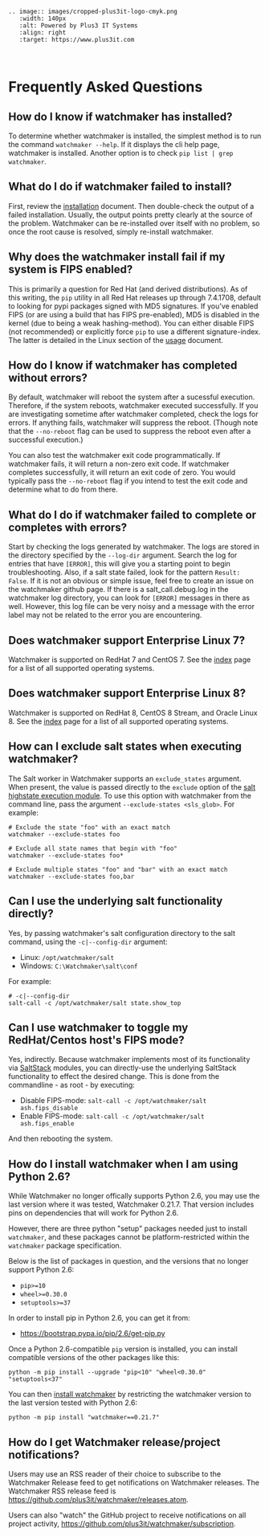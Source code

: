 ```{eval-rst}
.. image:: images/cropped-plus3it-logo-cmyk.png
   :width: 140px
   :alt: Powered by Plus3 IT Systems
   :align: right
   :target: https://www.plus3it.com
```
<br>

# Frequently Asked Questions

## How do I know if watchmaker has installed?

To determine whether watchmaker is installed, the simplest method is to run the
command `watchmaker --help`. If it displays the cli help page, watchmaker is
installed. Another option is to check `pip list | grep watchmaker`.

## What do I do if watchmaker failed to install?

First, review the [installation](installation) document. Then double-check
the output of a failed installation. Usually, the output points pretty clearly
at the source of the problem. Watchmaker can be re-installed over itself with
no problem, so once the root cause is resolved, simply re-install watchmaker.

## Why does the watchmaker install fail if my system is FIPS enabled?

This is primarily a question for Red Hat (and derived distributions). As of this
writing, the `pip` utility in all Red Hat releases up through 7.4.1708, default
to looking for pypi packages signed with MD5 signatures. If you've enabled FIPS
(or are using a build that has FIPS pre-enabled), MD5 is disabled in the kernel
(due to being a weak hashing-method). You can either disable FIPS (not
recommended) or explicitly force `pip` to use a different signature-index. The
latter is detailed in the Linux section of the [usage](usage) document.

## How do I know if watchmaker has completed without errors?

By default, watchmaker will reboot the system after a sucessful execution.
Therefore, if the system reboots, watchmaker executed successfully. If you are
investigating sometime after watchmaker completed, check the logs for errors.
If anything fails, watchmaker will suppress the reboot. (Though note that the
`--no-reboot` flag can be used to suppress the reboot even after a successful
execution.)

You can also test the watchmaker exit code programmatically. If watchmaker
fails, it will return a non-zero exit code. If watchmaker completes
successfully, it will return an exit code of zero. You would typically pass the
`--no-reboot` flag if you intend to test the exit code and determine what to do
from there.

## What do I do if watchmaker failed to complete or completes with errors?

Start by checking the logs generated by watchmaker. The logs are stored in the
directory specified by the `--log-dir` argument. Search the log for entries
that have `[ERROR]`, this will give you a starting point to begin
troubleshooting. Also, if a salt state failed, look for the pattern
`Result: False`. If it is not an obvious or simple issue, feel free to create
an issue on the watchmaker github page. If there is a salt_call.debug.log in
the watchmaker log directory, you can look for `[ERROR]` messages in there as
well. However, this log file can be very noisy and a message with the error
label may not be related to the error you are encountering.

## Does watchmaker support Enterprise Linux 7?

Watchmaker is supported on RedHat 7 and CentOS 7. See the [index](index)
page for a list of all supported operating systems.

## Does watchmaker support Enterprise Linux 8?

Watchmaker is supported on RedHat 8, CentOS 8 Stream, and Oracle Linux 8. See the
[index](index) page for a list of all supported operating systems.

## How can I exclude salt states when executing watchmaker?

The Salt worker in Watchmaker supports an `exclude_states` argument. When
present, the value is passed directly to the `exclude` option of the
[salt highstate execution module](https://docs.saltstack.com/en/latest/ref/modules/all/salt.modules.state.html#salt.modules.state.highstate).
To use this option with watchmaker from the command line, pass the argument
`--exclude-states <sls_glob>`. For example:

```shell
# Exclude the state "foo" with an exact match
watchmaker --exclude-states foo

# Exclude all state names that begin with "foo"
watchmaker --exclude-states foo*

# Exclude multiple states "foo" and "bar" with an exact match
watchmaker --exclude-states foo,bar
```

## Can I use the underlying salt functionality directly?

Yes, by passing watchmaker's salt configuration directory to the salt command,
using the `-c|--config-dir` argument:

*   Linux: `/opt/watchmaker/salt`
*   Windows: `C:\Watchmaker\salt\conf`

For example:

```shell
# -c|--config-dir
salt-call -c /opt/watchmaker/salt state.show_top
```

## Can I use watchmaker to toggle my RedHat/Centos host's FIPS mode?

Yes, indirectly. Because watchmaker implements most of its functionality via
[SaltStack](https://saltproject.io/) modules, you can directly-use the underlying
SaltStack functionality to effect the desired change. This is done from the
commandline - as root - by executing:

*   Disable FIPS-mode: `salt-call -c /opt/watchmaker/salt ash.fips_disable`
*   Enable FIPS-mode: `salt-call -c /opt/watchmaker/salt ash.fips_enable`

And then rebooting the system.

## How do I install watchmaker when I am using Python 2.6?

While Watchmaker no longer offically supports Python 2.6, you may use the last
version where it was tested, Watchmaker 0.21.7. That version includes pins on
dependencies that will work for Python 2.6.

However, there are three python "setup" packages needed just to install ``watchmaker``,
and these packages cannot be platform-restricted within the ``watchmaker`` package
specification.

Below is the list of packages in question, and the versions that no longer
support Python 2.6:

*   ``pip>=10``
*   ``wheel>=0.30.0``
*   ``setuptools>=37``

In order to install pip in Python 2.6, you can get it from:

*   <https://bootstrap.pypa.io/pip/2.6/get-pip.py>

Once a Python 2.6-compatible ``pip`` version is installed, you can install
compatible versions of the other packages like this:

```shell
python -m pip install --upgrade "pip<10" "wheel<0.30.0" "setuptools<37"
```

You can then [install watchmaker](installation) by restricting the watchmaker
version to the last version tested with Python 2.6:

```shell
python -m pip install "watchmaker==0.21.7"
```

## How do I get Watchmaker release/project notifications?

Users may use an RSS reader of their choice to subscribe to the Watchmaker Release feed to get notifications on Watchmaker releases. The Watchmaker RSS release feed is https://github.com/plus3it/watchmaker/releases.atom.

Users can also "watch" the GitHub project to receive notifications on all project activity, https://github.com/plus3it/watchmaker/subscription.
